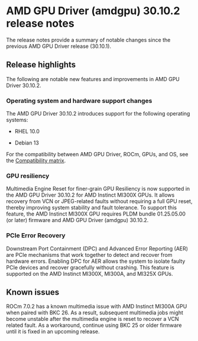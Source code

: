 # AMD GPU Driver (amdgpu) 30.10.2 release notes

The release notes provide a summary of notable changes since the previous AMD GPU Driver release (30.10.1).

## Release highlights

The following are notable new features and improvements in AMD GPU Driver 30.10.2.

### Operating system and hardware support changes

The AMD GPU Driver 30.10.2 introduces support for the following operating systems:

* RHEL 10.0

* Debian 13

For the compatibility between AMD GPU Driver, ROCm, GPUs, and OS, see the [Compatibility matrix](../../compatibility/compatibility-matrix.rst).

### GPU resiliency

Multimedia Engine Reset for finer-grain GPU Resiliency is now supported in the AMD GPU Driver 30.10.2 for AMD Instinct MI300X GPUs. It allows recovery from VCN or JPEG-related faults without requiring a full GPU reset, thereby improving system stability and fault tolerance.
To support this feature, the AMD Instinct MI300X GPU requires PLDM bundle 01.25.05.00 (or later) firmware and AMD GPU Driver (amdgpu) 30.10.2.

### PCIe Error Recovery

Downstream Port Containment (DPC) and Advanced Error Reporting (AER) are PCIe mechanisms that work together to detect and recover from hardware errors. Enabling DPC for AER allows the system to isolate faulty PCIe devices and recover gracefully without crashing. This feature is supported on the AMD Instinct MI300X, MI300A, and MI325X GPUs.

## Known issues

ROCm 7.0.2 has a known multimedia issue with AMD Instinct MI300A GPU when paired with BKC 26. As a result, subsequent multimedia jobs might become unstable after the multimedia engine is reset to recover a VCN related fault. As a workaround, continue using BKC 25 or older firmware until it is fixed in an upcoming release.
